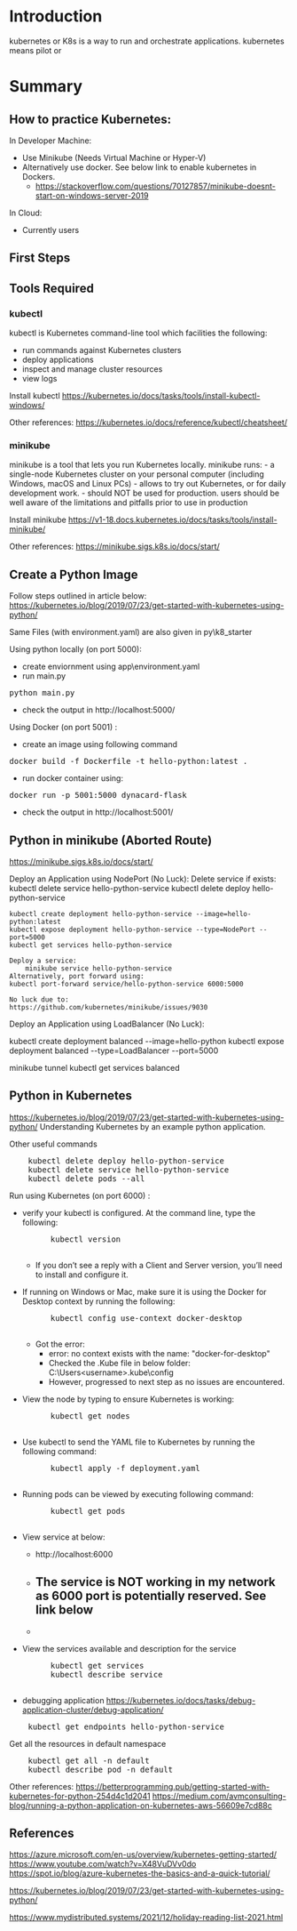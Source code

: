 # Introduction

kubernetes or K8s is a way to run and orchestrate applications. 
kubernetes means pilot or 

# Summary



## How to practice Kubernetes:

In Developer Machine:
- Use Minikube (Needs Virtual Machine or Hyper-V)
- Alternatively use docker. See below link to enable kubernetes in Dockers. 
    - https://stackoverflow.com/questions/70127857/minikube-doesnt-start-on-windows-server-2019

In Cloud:
- Currently users 

## First Steps

## Tools Required

### kubectl

kubectl is Kubernetes command-line tool which facilities the following:
- run commands against Kubernetes clusters
- deploy applications
- inspect and manage cluster resources
- view logs

Install kubectl
https://kubernetes.io/docs/tasks/tools/install-kubectl-windows/

Other references:
https://kubernetes.io/docs/reference/kubectl/cheatsheet/


### minikube

 minikube is a tool that lets you run Kubernetes locally. 
 minikube runs:
    - a single-node Kubernetes cluster on your personal computer (including Windows, macOS and Linux PCs) 
    - allows to try out Kubernetes, or for daily development work.
    - should NOT be used for production. users should be well aware of the limitations and pitfalls prior to use in production


Install minikube
https://v1-18.docs.kubernetes.io/docs/tasks/tools/install-minikube/

Other references:
https://minikube.sigs.k8s.io/docs/start/

## Create a Python Image

Follow steps outlined in article below:
https://kubernetes.io/blog/2019/07/23/get-started-with-kubernetes-using-python/

Same Files (with environment.yaml) are also given in 
py\k8_starter

Using python locally (on port 5000): 
- create enviornment using  app\environment.yaml
- run main.py
<pre>python main.py </pre>
- check the output in
    http://localhost:5000/


Using Docker (on port 5001) : 
- create an image using following command
<pre>docker build -f Dockerfile -t hello-python:latest .</pre>
- run docker container using:
<pre>docker run -p 5001:5000 dynacard-flask</pre>
- check the output in
    http://localhost:5001/

## Python in minikube (Aborted Route)

https://minikube.sigs.k8s.io/docs/start/


Deploy an Application using NodePort (No Luck):
    Delete service if exists:
        kubectl delete service hello-python-service
        kubectl delete deploy hello-python-service

    kubectl create deployment hello-python-service --image=hello-python:latest
    kubectl expose deployment hello-python-service --type=NodePort --port=5000
    kubectl get services hello-python-service

    Deploy a service:
        minikube service hello-python-service
    Alternatively, port forward using:
    kubectl port-forward service/hello-python-service 6000:5000

    No luck due to:
    https://github.com/kubernetes/minikube/issues/9030

Deploy an Application using LoadBalancer (No Luck):

kubectl create deployment balanced --image=hello-python
kubectl expose deployment balanced --type=LoadBalancer --port=5000

minikube tunnel
kubectl get services balanced

## Python in Kubernetes 

https://kubernetes.io/blog/2019/07/23/get-started-with-kubernetes-using-python/
Understanding Kubernetes by an example python application. 


Other useful commands
<pre>
    kubectl delete deploy hello-python-service
    kubectl delete service hello-python-service
    kubectl delete pods --all
</pre>

Run using Kubernetes (on port 6000) : 
- verify your kubectl is configured. At the command line, type the following:
    <pre>
        kubectl version
    </pre>
    - If you don’t see a reply with a Client and Server version, you’ll need to install and configure it.

- If running on Windows or Mac, make sure it is using the Docker for Desktop context by running the following:
    <pre>
        kubectl config use-context docker-desktop
    </pre>
    - Got the error: 
        - error: no context exists with the name: "docker-for-desktop"
        - Checked the .Kube file in below folder:
            C:\Users\<username>\.kube\config
        - However, progressed to next step as no issues are encountered.
    
- View the node by typing to ensure Kubernetes is working:
    <pre>
        kubectl get nodes
    </pre>

- Use kubectl to send the YAML file to Kubernetes by running the following command:
    <pre>
        kubectl apply -f deployment.yaml
    </pre>
- Running pods can be viewed by executing following command:
    <pre>
        kubectl get pods
    </pre>
- View service at below:
    - http://localhost:6000
    - The service is NOT working in my network as 6000 port is potentially reserved. See link below
        - 
    - 

- View the services available and description for the service
    <pre>
        kubectl get services
        kubectl describe service <hello-python-service>
    </pre>

- debugging application
https://kubernetes.io/docs/tasks/debug-application-cluster/debug-application/
<pre>
    kubectl get endpoints hello-python-service
</pre>

Get all the resources in default namespace
<pre>
    kubectl get all -n default
    kubectl describe pod -n default <pod name>
</pre>

Other references:
https://betterprogramming.pub/getting-started-with-kubernetes-for-python-254d4c1d2041
https://medium.com/avmconsulting-blog/running-a-python-application-on-kubernetes-aws-56609e7cd88c


## References

https://azure.microsoft.com/en-us/overview/kubernetes-getting-started/
https://www.youtube.com/watch?v=X48VuDVv0do
https://spot.io/blog/azure-kubernetes-the-basics-and-a-quick-tutorial/

https://kubernetes.io/blog/2019/07/23/get-started-with-kubernetes-using-python/

https://www.mydistributed.systems/2021/12/holiday-reading-list-2021.html



